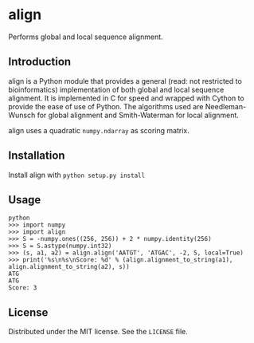 align
=====

Performs global and local sequence alignment.

Introduction
------------

align is a Python module that provides a general (read: not restricted to bioinformatics)
implementation of both global and local sequence alignment. It is implemented in C for
speed and wrapped with Cython to provide the ease of use of Python. The algorithms used
are Needleman-Wunsch for global alignment and Smith-Waterman for local alignment.

align uses a quadratic ```numpy.ndarray``` as scoring matrix.

Installation
------------

Install align with ```python setup.py install```

Usage
-----
```
python
>>> import numpy
>>> import align
>>> S = -numpy.ones((256, 256)) + 2 * numpy.identity(256)
>>> S = S.astype(numpy.int32)
>>> (s, a1, a2) = align.align('AATGT', 'ATGAC', -2, S, local=True)
>>> print('%s\n%s\nScore: %d' % (align.alignment_to_string(a1), align.alignment_to_string(a2), s))
ATG
ATG
Score: 3
```

License
-------

Distributed under the MIT license. See the ```LICENSE``` file.
